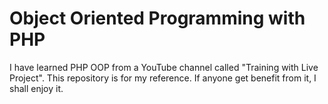 # Object Oriented Programming with PHP

I have learned PHP OOP from a YouTube channel called "Training with Live Project". This repository is for my reference. If anyone get benefit from it, I shall enjoy it.
